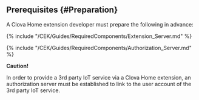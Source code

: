 ## Prerequisites {#Preparation}
A Clova Home extension developer must prepare the following in advance:

{% include "/CEK/Guides/RequiredComponents/Extension_Server.md" %}

{% include "/CEK/Guides/RequiredComponents/Authorization_Server.md" %}

<div class="danger">
  <p><strong>Caution!</strong></p>
  <p>In order to provide a 3rd party IoT service via a Clova Home extension, an authorization server must be established to link to the user account of the 3rd party IoT service.</p>
</div>
